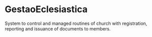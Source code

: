 # GestaoEclesiastica
System to control and managed routines of church with registration, reporting and issuance of documents to members.
